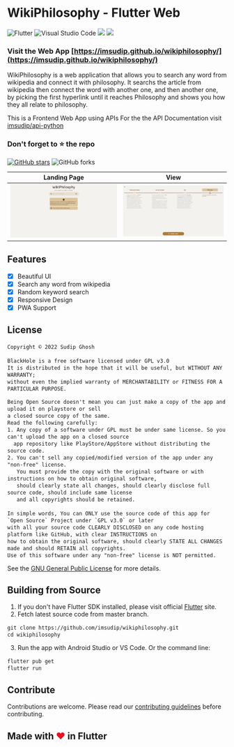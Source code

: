 # WikiPhilosophy - Flutter Web

![Flutter](https://img.shields.io/badge/Flutter-%2302569B.svg?style=for-the-badge&logo=Flutter&logoColor=white)
![Visual Studio Code](https://img.shields.io/badge/Visual%20Studio%20Code-0078d7.svg?style=for-the-badge&logo=visual-studio-code&logoColor=white)
![](https://img.shields.io/badge/Flutter_Version-3.3.6-9558B2.svg?style=for-the-badge&logo=Flutter)
![](https://img.shields.io/badge/Dart_Version-2.18.2-Blue.svg?style=for-the-badge&logo=Dart)

### Visit the Web App [https://imsudip.github.io/wikiphilosophy/](https://imsudip.github.io/wikiphilosophy/)

WikiPhilosophy is a web application that allows you to search any word from wikipedia and connect it with philosophy. It searchs the article from wikipedia then connect the word with another one, and then another one, by picking the first hyperlink until it reaches Philosophy and shows you how they all relate to philosophy.

This is a Frontend Web App using APIs
For the the API Documentation visit [imsudip/api-python](https://github.com/imsudip/api-python)

### Don't forget to :star: the repo

[![GitHub stars](https://img.shields.io/github/stars/imsudip/wikiphilosophy.svg?style=for-the-badge&label=Star)](https://github.com//imsudip/wikiphilosophy) ![GitHub forks](https://img.shields.io/github/forks/imsudip/wikiphilosophy.svg?style=for-the-badge&label=Forks)

| Landing Page                                                                                     | View                                                                                             |
| ------------------------------------------------------------------------------------------------ | ------------------------------------------------------------------------------------------------ |
| <img width =700 src="https://raw.githubusercontent.com/imsudip/wikiphilosophy/main/test/w1.png"> | <img width =700 src="https://raw.githubusercontent.com/imsudip/wikiphilosophy/main/test/w2.png"> |

## Features

- [x] Beautiful UI
- [x] Search any word from wikipedia
- [x] Random keyword search
- [x] Responsive Design
- [x] PWA Support

## License

```
Copyright © 2022 Sudip Ghosh

BlackHole is a free software licensed under GPL v3.0
It is distributed in the hope that it will be useful, but WITHOUT ANY WARRANTY;
without even the implied warranty of MERCHANTABILITY or FITNESS FOR A PARTICULAR PURPOSE.
```

```
Being Open Source doesn't mean you can just make a copy of the app and upload it on playstore or sell
a closed source copy of the same.
Read the following carefully:
1. Any copy of a software under GPL must be under same license. So you can't upload the app on a closed source
  app repository like PlayStore/AppStore without distributing the source code.
2. You can't sell any copied/modified version of the app under any "non-free" license.
   You must provide the copy with the original software or with instructions on how to obtain original software,
   should clearly state all changes, should clearly disclose full source code, should include same license
   and all copyrights should be retained.

In simple words, You can ONLY use the source code of this app for `Open Source` Project under `GPL v3.0` or later
with all your source code CLEARLY DISCLOSED on any code hosting platform like GitHub, with clear INSTRUCTIONS on
how to obtain the original software, should clearly STATE ALL CHANGES made and should RETAIN all copyrights.
Use of this software under any "non-free" license is NOT permitted.
```

See the [GNU General Public License](https://github.com/imsudip/sunday_suspense/blob/master/LICENSE) for more details.

## Building from Source

1. If you don't have Flutter SDK installed, please visit official [Flutter](https://flutter.dev/) site.
2. Fetch latest source code from master branch.

```
git clone https://github.com/imsudip/wikiphilosophy.git
cd wikiphilosophy
```

3. Run the app with Android Studio or VS Code. Or the command line:

```
flutter pub get
flutter run
```

## Contribute

Contributions are welcome. Please read our [contributing guidelines](https://github.com/imsudip/sunday_suspense/blob/master/CONTRIBUTING.md) before contributing.

## Made with <span style="color: #E81224;">&hearts;</span> in Flutter
